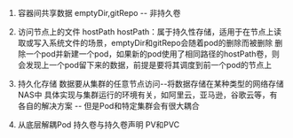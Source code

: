 1. 容器间共享数据
  emptyDir,gitRepo -- 非持久卷

2. 访问节点上的文件
  hostPath
  hostPath：属于持久性存储，适用于在节点上读取或写入系统文件的场景，emptyDir和gitRepo会随着pod的删除而被删除
  删除一个pod并新建一个pod，如果新的pod使用了相同路径的hostPath卷，则会发现上一个pod留下来的数据，前提是要将其调度到前一个pod的节点上

3. 持久化存储
  数据要从集群的任意节点访问--将数据存储在某种类型的网络存储NAS中
  具体实现与集群运行的环境有关，如阿里云，亚马逊，谷歌云等，有各自的解决方案 -- 但是Pod和特定集群会有很大耦合

4. 从底层解耦Pod
  持久卷与持久卷声明
  PV和PVC

